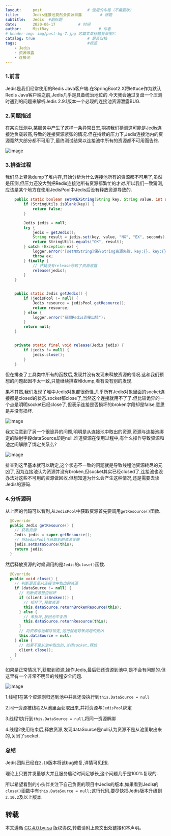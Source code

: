 ```yaml
---
layout:     post                    # 使用的布局（不需要改）
title:      Jedis连接池竟然会资源泄露        # 标题 
subtitle:   Jedis  #副标题
date:       2020-06-17          # 时间
author:     MistRay                      # 作者
# header-img: img/post-bg-7.jpg 这篇文章标题背景图片
catalog: true                       # 是否归档
tags:                               #标签
    - Jedis
    - 资源泄露
    - 连接池
---
```

### 1.前言

Jedis是我们经常使用的Redis Java客户端.在SpringBoot2.X将lettuce作为默认Redis Java客户端之前,Jedis几乎是具备统治地位的.今天我会通过复盘一个压测时遇到的问题来解析Jedis 2.9.1版本一个必现的连接池资源泄露BUG.

### 2.问题描述

在某次压测中,某服务中产生了这样一条异常日志,期初我们猜测这可能是Jedis连接池负载较高,导致的连接资源紧张的情况.但在持续的压力下,Jedis连接池内的资源竟然大部分都不可用了,最终测试结果以连接池中所有的资源都不可用而告终.

![image](/img/post_img/post_2020_08_21_01.png)

### 3.排查过程

我们马上紧急dump了堆内存,开始分析为什么连接池所有的资源都不可用了,虽然是压测,但压力还没大到把Redis连接池所有资源都繁忙的才对.所以我们一致猜测,应该是某个地方在使用JedisPool中Jedis后没有释放资源导致的.

```java
    public static boolean setNXEXString(String key, String value, int seconds) throws Exception {
        if (StringUtils.isBlank(key)) {
            return false;
        }

        Jedis jedis = null;
        try {
            jedis = getJedis();
            String result = jedis.set(key, value, "NX", "EX", seconds);
            return StringUtils.equals("OK", result);
        } catch (Exception ex) {
            logger.error("[setNXString]保存String资源失败，key:{}, key:{}", key, value, ex);
            throw ex;
        } finally {
            // 怀疑没有release导致了资源泄露
            release(jedis);
        }
    }


    public static Jedis getJedis() {
        if (jedisPool != null) {
            Jedis resource = jedisPool.getResource();
            return resource;
        } else {
            logger.error("获取Redis连接出错");
        }
        return null;
    }


    private static final void release(Jedis jedis) {
        if (jedis != null) {
            jedis.close();
        }
    }

```

但在排查了工具类中所有的函数后,发现并没有发现未释放资源的情况.这和我们预想的问题起因不太一致,只能继续排查堆dump,看有没有别的发现.

果不其然,我们发现了堆中Jedis对象都很奇怪,几乎所有Jedis对象里面的socket连接都是closed的状态.socket都close了,当然这个连接就用不了了.但比较诡异的一个点是明明socket已经close了,但表示连接是否损坏的broken字段却是false,意思是并没有损坏.

![image](/img/post_img/post_2020_08_21_02.png)

我又注意到了另一个很诡异的问题,明明是从连接池中取出的资源,资源与连接池绑定的映射字段dataSource却是null.难道资源在使用过程中,有什么操作导致资源和池之间解除了绑定关系么?

![image](/img/post_img/post_2020_08_21_03.png)

排查到这里基本就可以确定,这个状态不一致的问题就是导致线程池资源耗尽的元凶了,因为连接池认为资源并没有broken,但socket其实已经closed了,连接池也没办法对这些不可用的资源做回收.但想知道为什么会产生这种情况,还是需要去读Jedis的源码.


### 4.分析源码

从上面的代码可以看到,从`JedisPool`中获取资源首先要调用`getResource()`函数.

```java
  @Override
  public Jedis getResource() {
    // 获取资源
    Jedis jedis = super.getResource();
    // 将JedisPool与获取到的资源关联
    jedis.setDataSource(this);
    return jedis;
  }
```


然后释放资源的时候调用的是`Jedis`的`close()`函数.

```java
  @Override
  public void close() {
    // 判断是否是从连接池中取出的资源
    if (dataSource != null) {
      // 判断资源是否损坏
      if (client.isBroken()) {
        // 损坏了,释放资源
        this.dataSource.returnBrokenResource(this);
      } else {
        // 未损坏,放回池中复用
        this.dataSource.returnResource(this);
      }
      // 将资源与池解除锁定,这行就是导致问题的元凶
      this.dataSource = null;
    } else {
      // 如果不是从池中取出的,关闭socket,释放
      client.close();
    }
  }
```

如果是正常情况下,获取到资源,操作Jedis,最后归还资源到池中,是不会有问题的.但这里有一个非常不明显的线程安全问题.

![image](/img/post_img/post_2020_08_21_04.png)

1.线程1在某个资源刚归还到池中并且还没执行到`this.DataSource = null`

2.同一资源被线程2从池里面获取出来,并将资源与`JedisPool`绑定

3.线程1执行到`this.DataSource = null`,将同一资源解绑

4.线程2使用结束后,释放资源,发现dataSource是null认为资源不是从池里取出来的,关闭了socket.



### 总结

Jedis团队已经在`2.10`版本将该bug修复,详情可见[PR](https://github.com/xetorthio/jedis/pull/1935).

理论上只要并发量够大并且服务启动时间足够长,这个问题几乎是100%复现的.

所以希望看到的小伙伴关注下自己负责的项目中Jedis的版本,如果看到Jedis的`close()`函数中有`this.DataSource = null;`这行代码,要尽快把Jedis版本升级到`2.10.2`及以上版本.
## 转载

本文遵循 [CC 4.0 by-sa](https://creativecommons.org/licenses/by-sa/4.0/) 版权协议,转载请附上原文出处链接和本声明。